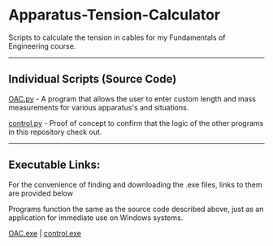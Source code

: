 # Apparatus-Tension-Calculator
Scripts to calculate the tension in cables for my Fundamentals of Engineering course.

-----
## Individual Scripts (Source Code)

[OAC.py](Source-Code/OAC.py) - A program that allows the user to enter custom length and mass measurements for various apparatus's and situations.

[control.py](./Source-Code/control.py) - Proof of concept to confirm that the logic of the other programs in this repository check out.

-----

## Executable Links:
For the convenience of finding and downloading the .exe files, links to them are provided below

Programs function the same as the source code described above, just as an application for immediate use on Windows systems.

[OAC.exe](Executable-Files/OAC.exe)   |   [control.exe](Executable-Files/control.exe)
